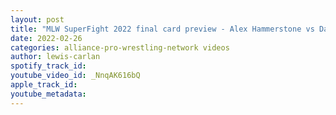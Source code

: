 ```yaml
---
layout: post
title: "MLW SuperFight 2022 final card preview - Alex Hammerstone vs Davey Richards for the MLW World Title"
date: 2022-02-26
categories: alliance-pro-wrestling-network videos
author: lewis-carlan
spotify_track_id: 
youtube_video_id: _NnqAK616bQ
apple_track_id: 
youtube_metadata: 
---
```

